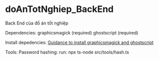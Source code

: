# doAnTotNghiep_BackEnd
Back End của đồ án tốt nghiệp

Dependencies:
    graphicsmagick                  (required)
    ghostscript                     (required)


Install depedencies:
    [Guidance to install graphicsmagick and ghostscript](https://github.com/yakovmeister/pdf2image/blob/HEAD/docs/gm-installation.md)


Tools:
    Password hashing:
        run: npx ts-node src/tools/hash.ts <password>